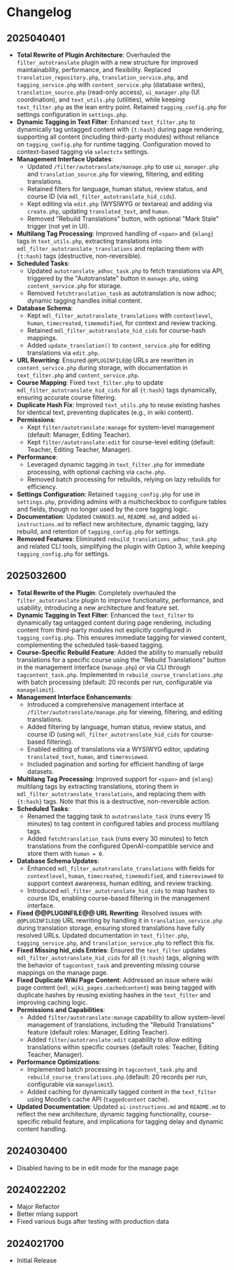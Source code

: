 # Changelog

## 2025040401

- **Total Rewrite of Plugin Architecture**: Overhauled the `filter_autotranslate` plugin with a new structure for improved maintainability, performance, and flexibility. Replaced `translation_repository.php`, `translation_service.php`, and `tagging_service.php` with `content_service.php` (database writes), `translation_source.php` (read-only access), `ui_manager.php` (UI coordination), and `text_utils.php` (utilities), while keeping `text_filter.php` as the lean entry point. Retained `tagging_config.php` for settings configuration in `settings.php`.
- **Dynamic Tagging in Text Filter**: Enhanced `text_filter.php` to dynamically tag untagged content with `{t:hash}` during page rendering, supporting all content (including third-party modules) without reliance on `tagging_config.php` for runtime tagging. Configuration moved to context-based tagging via `selectctx` settings.
- **Management Interface Updates**:
  - Updated `/filter/autotranslate/manage.php` to use `ui_manager.php` and `translation_source.php` for viewing, filtering, and editing translations.
  - Retained filters for language, human status, review status, and course ID (via `mdl_filter_autotranslate_hid_cids`).
  - Kept editing via `edit.php` (WYSIWYG or textarea) and adding via `create.php`, updating `translated_text`, and `human`.
  - Removed "Rebuild Translations" button, with optional "Mark Stale" trigger (not yet in UI).
- **Multilang Tag Processing**: Improved handling of `<span>` and `{mlang}` tags in `text_utils.php`, extracting translations into `mdl_filter_autotranslate_translations` and replacing them with `{t:hash}` tags (destructive, non-reversible).
- **Scheduled Tasks**:
  - Updated `autotranslate_adhoc_task.php` to fetch translations via API, triggered by the "Autotranslate" button in `manage.php`, using `content_service.php` for storage.
  - Removed `fetchtranslation_task` as autotranslation is now adhoc; dynamic tagging handles initial content.
- **Database Schema**:
  - Kept `mdl_filter_autotranslate_translations` with `contextlevel`, `human`, `timecreated`, `timemodified`, for context and review tracking.
  - Retained `mdl_filter_autotranslate_hid_cids` for course-hash mappings.
  - Added `update_translation()` to `content_service.php` for editing translations via `edit.php`.
- **URL Rewriting**: Ensured `@@PLUGINFILE@@` URLs are rewritten in `content_service.php` during storage, with documentation in `text_filter.php` and `content_service.php`.
- **Course Mapping**: Fixed `text_filter.php` to update `mdl_filter_autotranslate_hid_cids` for all `{t:hash}` tags dynamically, ensuring accurate course filtering.
- **Duplicate Hash Fix**: Improved `text_utils.php` to reuse existing hashes for identical text, preventing duplicates (e.g., in wiki content).
- **Permissions**:
  - Kept `filter/autotranslate:manage` for system-level management (default: Manager, Editing Teacher).
  - Kept `filter/autotranslate:edit` for course-level editing (default: Teacher, Editing Teacher, Manager).
- **Performance**:
  - Leveraged dynamic tagging in `text_filter.php` for immediate processing, with optional caching via `cache.php`.
  - Removed batch processing for rebuilds, relying on lazy rebuilds for efficiency.
- **Settings Configuration**: Retained `tagging_config.php` for use in `settings.php`, providing admins with a multicheckbox to configure tables and fields, though no longer used by the core tagging logic.
- **Documentation**: Updated `CHANGES.md`, `README.md`, and added `ai-instructions.md` to reflect new architecture, dynamic tagging, lazy rebuild, and retention of `tagging_config.php` for settings.
- **Removed Features**: Eliminated `rebuild_translations_adhoc_task.php` and related CLI tools, simplifying the plugin with Option 3, while keeping `tagging_config.php` for settings.

## 2025032600

- **Total Rewrite of the Plugin**: Completely overhauled the `filter_autotranslate` plugin to improve functionality, performance, and usability, introducing a new architecture and feature set.
- **Dynamic Tagging in Text Filter**: Enhanced the `text_filter` to dynamically tag untagged content during page rendering, including content from third-party modules not explicitly configured in `tagging_config.php`. This ensures immediate tagging for viewed content, complementing the scheduled task-based tagging.
- **Course-Specific Rebuild Feature**: Added the ability to manually rebuild translations for a specific course using the "Rebuild Translations" button in the management interface (`manage.php`) or via CLI through `tagcontent_task.php`. Implemented in `rebuild_course_translations.php` with batch processing (default: 20 records per run, configurable via `managelimit`).
- **Management Interface Enhancements**:
  - Introduced a comprehensive management interface at `/filter/autotranslate/manage.php` for viewing, filtering, and editing translations.
  - Added filtering by language, human status, review status, and course ID (using `mdl_filter_autotranslate_hid_cids` for course-based filtering).
  - Enabled editing of translations via a WYSIWYG editor, updating `translated_text`, `human`, and `timereviewed`.
  - Included pagination and sorting for efficient handling of large datasets.
- **Multilang Tag Processing**: Improved support for `<span>` and `{mlang}` multilang tags by extracting translations, storing them in `mdl_filter_autotranslate_translations`, and replacing them with `{t:hash}` tags. Note that this is a destructive, non-reversible action.
- **Scheduled Tasks**:
  - Renamed the tagging task to `autotranslate_task` (runs every 15 minutes) to tag content in configured tables and process multilang tags.
  - Added `fetchtranslation_task` (runs every 30 minutes) to fetch translations from the configured OpenAI-compatible service and store them with `human = 0`.
- **Database Schema Updates**:
  - Enhanced `mdl_filter_autotranslate_translations` with fields for `contextlevel`, `human`, `timecreated`, `timemodified`, and `timereviewed` to support context awareness, human editing, and review tracking.
  - Introduced `mdl_filter_autotranslate_hid_cids` to map hashes to course IDs, enabling course-based filtering in the management interface.
- **Fixed @@PLUGINFILE@@ URL Rewriting**: Resolved issues with `@@PLUGINFILE@@` URL rewriting by handling it in `translation_service.php` during translation storage, ensuring stored translations have fully resolved URLs. Updated documentation in `text_filter.php`, `tagging_service.php`, and `translation_service.php` to reflect this fix.
- **Fixed Missing hid_cids Entries**: Ensured the `text_filter` updates `mdl_filter_autotranslate_hid_cids` for all `{t:hash}` tags, aligning with the behavior of `tagcontent_task` and preventing missing course mappings on the manage page.
- **Fixed Duplicate Wiki Page Content**: Addressed an issue where wiki page content (`mdl_wiki_pages.cachedcontent`) was being tagged with duplicate hashes by reusing existing hashes in the `text_filter` and improving caching logic.
- **Permissions and Capabilities**:
  - Added `filter/autotranslate:manage` capability to allow system-level management of translations, including the "Rebuild Translations" feature (default roles: Manager, Editing Teacher).
  - Added `filter/autotranslate:edit` capability to allow editing translations within specific courses (default roles: Teacher, Editing Teacher, Manager).
- **Performance Optimizations**:
  - Implemented batch processing in `tagcontent_task.php` and `rebuild_course_translations.php` (default: 20 records per run, configurable via `managelimit`).
  - Added caching for dynamically tagged content in the `text_filter` using Moodle’s cache API (`taggedcontent` cache).
- **Updated Documentation**: Updated `ai-instructions.md` and `README.md` to reflect the new architecture, dynamic tagging functionality, course-specific rebuild feature, and implications for tagging delay and dynamic content handling.

## 2024030400

- Disabled having to be in edit mode for the manage page

## 2024022202

- Major Refactor
- Better mlang support
- Fixed various bugs after testing with production data

## 2024021700

- Initial Release